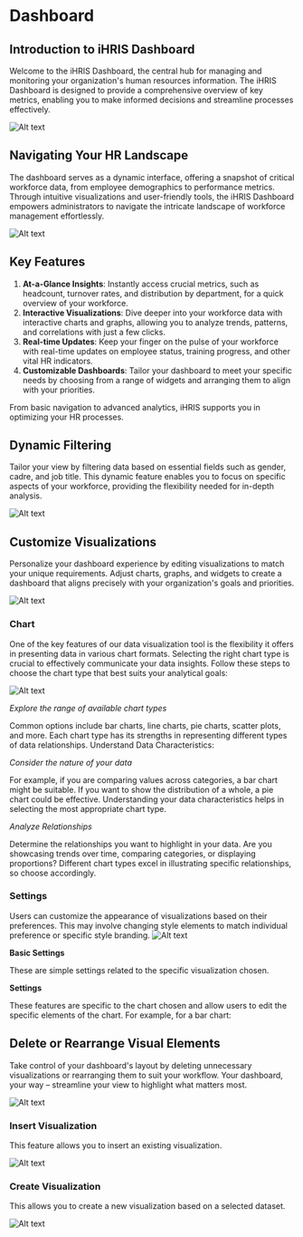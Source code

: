 # Dashboard
## Introduction to iHRIS Dashboard
Welcome to the iHRIS Dashboard, the central hub for managing and monitoring your organization's human resources information. The iHRIS Dashboard is designed to provide a comprehensive overview of key metrics, enabling you to make informed decisions and streamline processes effectively.

![Alt text](../img/visualize_data.JPG 'Visualize Data')

## Navigating Your HR Landscape

The dashboard serves as a dynamic interface, offering a snapshot of critical workforce data, from employee demographics to performance metrics. Through intuitive visualizations and user-friendly tools, the iHRIS Dashboard empowers administrators to navigate the intricate landscape of workforce management effortlessly.

![Alt text](../img/dashboard.JPG 'Visualize Data')


## Key Features

1.	**At-a-Glance Insights**: Instantly access crucial metrics, such as headcount, turnover rates, and distribution by department, for a quick overview of your workforce.
2.	**Interactive Visualizations**: Dive deeper into your workforce data with interactive charts and graphs, allowing you to analyze trends, patterns, and correlations with just a few clicks.
3.	**Real-time Updates**: Keep your finger on the pulse of your workforce with real-time updates on employee status, training progress, and other vital HR indicators.
4.	**Customizable Dashboards**: Tailor your dashboard to meet your specific needs by choosing from a range of widgets and arranging them to align with your priorities.


From basic navigation to advanced analytics, iHRIS supports you in optimizing your HR processes.

## **Dynamic Filtering**
 
 Tailor your view by filtering data based on essential fields such as gender, cadre, and job title. This dynamic feature enables you to focus on specific aspects of your workforce, providing the flexibility needed for in-depth analysis.

![Alt text](../img/sample_dash.JPG 'Sample Dashboard')


## **Customize Visualizations** 
Personalize your dashboard experience by editing visualizations to match your unique requirements. Adjust charts, graphs, and widgets to create a dashboard that aligns precisely with your organization's goals and priorities.

![Alt text](../img/sample_dash1.JPG 'Sample Dashboard')

### **Chart**

One of the key features of our data visualization tool is the flexibility it offers in presenting data in various chart formats. Selecting the right chart type is crucial to effectively communicate your data insights. Follow these steps to choose the chart type that best suits your analytical goals:

![Alt text](../img/chart_tpe.JPG 'Chart Type')

*Explore the range of available chart types*

Common options include bar charts, line charts, pie charts, scatter plots, and more. Each chart type has its strengths in representing different types of data relationships.
Understand Data Characteristics:

*Consider the nature of your data*

For example, if you are comparing values across categories, a bar chart might be suitable. If you want to show the distribution of a whole, a pie chart could be effective. Understanding your data characteristics helps in selecting the most appropriate chart type.

*Analyze Relationships*

Determine the relationships you want to highlight in your data. Are you showcasing trends over time, comparing categories, or displaying proportions? Different chart types excel in illustrating specific relationships, so choose accordingly.

### **Settings**
Users can customize the appearance of visualizations based on their preferences. This may involve changing style elements to match individual preference or specific style branding. 
![Alt text](../img/Edit_visualization.JPG 'Sample Dashboard')

**Basic Settings**

These are simple settings related to the specific visualization chosen.

**Settings**

These features are specific to the chart chosen and allow users to edit the specific elements of the chart. For example, for a bar chart: 


## **Delete or Rearrange Visual Elements** 

Take control of your dashboard's layout by deleting unnecessary visualizations or rearranging them to suit your workflow. Your dashboard, your way – streamline your view to highlight what matters most.

![Alt text](../img/sample_dash5.png 'Sample Dashboard')

### Insert Visualization

This feature allows you to insert an existing visualization.

![Alt text](../img/available_visualizations.JPG 'Sample Dashboard')

### Create Visualization

This allows you to create a new visualization based on a selected dataset.

![Alt text](../img/dat_visualizer.JPG 'Sample Dashboard')